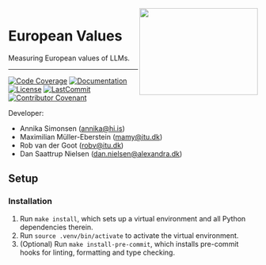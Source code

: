 <a href="https://github.com/alexandrainst/european_values">
<img
    src="https://filedn.com/lRBwPhPxgV74tO0rDoe8SpH/alexandra/alexandra-logo.jpeg"
	width="239"
	height="175"
	align="right"
/>
</a>

# European Values

Measuring European values of LLMs.

______________________________________________________________________
[![Code Coverage](https://img.shields.io/badge/Coverage-0%25-red.svg)](https://github.com/alexandrainst/european_values/tree/main/tests)
[![Documentation](https://img.shields.io/badge/docs-passing-green)](https://alexandrainst.github.io/european_values)
[![License](https://img.shields.io/github/license/alexandrainst/european_values)](https://github.com/alexandrainst/european_values/blob/main/LICENSE)
[![LastCommit](https://img.shields.io/github/last-commit/alexandrainst/european_values)](https://github.com/alexandrainst/european_values/commits/main)
[![Contributor Covenant](https://img.shields.io/badge/Contributor%20Covenant-2.0-4baaaa.svg)](https://github.com/alexandrainst/european_values/blob/main/CODE_OF_CONDUCT.md)

Developer:

- Annika Simonsen (annika@hi.is)
- Maximilian Müller-Eberstein (mamy@itu.dk)
- Rob van der Goot (robv@itu.dk)
- Dan Saattrup Nielsen (dan.nielsen@alexandra.dk)


## Setup

### Installation

1. Run `make install`, which sets up a virtual environment and all Python dependencies therein.
2. Run `source .venv/bin/activate` to activate the virtual environment.
3. (Optional) Run `make install-pre-commit`, which installs pre-commit hooks for linting, formatting and type checking.
